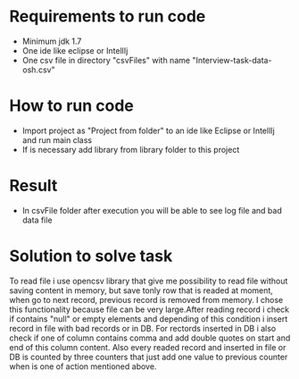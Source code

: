 # Requirements to run code
 - Minimum jdk 1.7
 - One ide like eclipse or IntellIj
 - One csv file in directory "csvFiles" with name "Interview-task-data-osh.csv"

# How to run code
 - Import project as "Project from folder" to an ide like Eclipse or IntellIj and run main class
 - If is necessary add library from library folder to this project
 
 # Result
 - In csvFile folder after execution you will be able to see log file and bad data file
 
 # Solution to solve task
To read file i use opencsv library that give me possibility to read file without saving content in memory,
but save tonly row that is readed at moment, when go to next record, previous record is removed from memory.
I chose this functionality because file can be very large.After reading record i check if contains "null"
or empty elements and depending of this condition i insert record in file with bad records or in DB.
For rectords inserted in DB i also check if one of column contains comma and add double quotes on start and
end of this column content. Also every readed record and inserted in file or DB is counted by three counters
that just add one value to previous counter when is one of action mentioned above. 